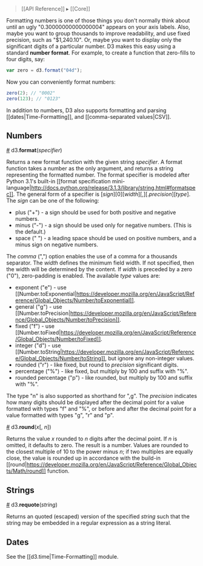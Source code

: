 > [[API Reference]] ▸ [[Core]]

Formatting numbers is one of those things you don't normally think about until an ugly "0.30000000000000004" appears on your axis labels. Also, maybe you want to group thousands to improve readability, and use fixed precision, such as "$1,240.10". Or, maybe you want to display only the significant digits of a particular number. D3 makes this easy using a standard **number format**. For example, to create a function that zero-fills to four digits, say:

```javascript
var zero = d3.format("04d");
```

Now you can conveniently format numbers:

```javascript
zero(2); // "0002"
zero(123); // "0123"
```

In addition to numbers, D3 also supports formatting and parsing [[dates|Time-Formatting]], and [[comma-separated values|CSV]].

## Numbers

<a name="d3_format" href="#d3_format">#</a> d3.<b>format</b>(<i>specifier</i>)

Returns a new format function with the given string *specifier*. A format function takes a number as the only argument, and returns a string representing the formatted number. The format specifier is modeled after Python 3.1's built-in [[format specification mini-language|http://docs.python.org/release/3.1.3/library/string.html#formatspec]]. The general form of a specifier is [*sign*][0][*width*][,][.*precision*][*type*]. The *sign* can be one of the following:

* plus ("+") - a sign should be used for both positive and negative numbers.
* minus ("-") - a sign should be used only for negative numbers. (This is the default.)
* space (" ") - a leading space should be used on positive numbers, and a minus sign on negative numbers.

The *comma* (",") option enables the use of a comma for a thousands separator. The *width* defines the minimum field width. If not specified, then the width will be determined by the content. If *width* is preceded by a zero ("0"), zero-padding is enabled. The available *type* values are:

* exponent ("e") - use [[Number.toExponential|https://developer.mozilla.org/en/JavaScript/Reference/Global_Objects/Number/toExponential]].
* general ("g") - use [[Number.toPrecision|https://developer.mozilla.org/en/JavaScript/Reference/Global_Objects/Number/toPrecision]].
* fixed ("f") - use [[Number.toFixed|https://developer.mozilla.org/en/JavaScript/Reference/Global_Objects/Number/toFixed]].
* integer ("d") - use [[Number.toString|https://developer.mozilla.org/en/JavaScript/Reference/Global_Objects/Number/toString]], but ignore any non-integer values.
* rounded ("r") - like fixed, but round to *precision* significant digits.
* percentage ("%") - like fixed, but multiply by 100 and suffix with "%".
* rounded percentage ("p") - like rounded, but multiply by 100 and suffix with "%".

The type "n" is also supported as shorthand for ",g". The *precision* indicates how many digits should be displayed after the decimal point for a value formatted with types "f" and "%", or before and after the decimal point for a value formatted with types "g", "r" and "p".

<a name="d3_round" href="#d3_round">#</a> d3.<b>round</b>(*x*[, *n*])

Returns the value *x* rounded to *n* digits after the decimal point. If *n* is omitted, it defaults to zero. The result is a number. Values are rounded to the closest multiple of 10 to the power minus *n*; if two multiples are equally close, the value is rounded up in accordance with the build-in [[round|https://developer.mozilla.org/en/JavaScript/Reference/Global_Objects/Math/round]] function.

## Strings

<a name="d3_requote" href="#d3_requote">#</a> d3.<b>requote</b>(*string*)

Returns an quoted (escaped) version of the specified *string* such that the string may be embedded in a regular expression as a string literal.

## Dates

See the [[d3.time|Time-Formatting]] module.
